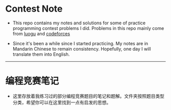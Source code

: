 # Contest Note

- This repo contains my notes and solutions for some of practice programming contest problems I did. Problems in this repo mainly come from [luogu](http://luogu.org) and [codeforces](http://codeforces.com)

- Since it's been a while since I started practicing. My notes are in Mandarin Chinese to remain consistency. Hopefully, one day I will translate them into English. 

---

# 编程竞赛笔记

- 这里存放着我练习过的部分编程竞赛题目的笔记和题解。文件夹按照题目类型分类，希望你可以在这里找到一点有启发的思想。

